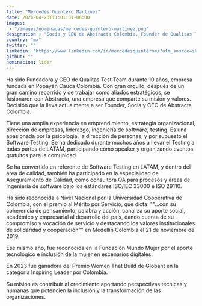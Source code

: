 ```yaml
---
title: "Mercedes Quintero Martinez"
date: 2024-04-23T11:01:31-06:00
images: 
 - "/images/nominadas/mercedes-quintero-martinez.png"
designation : "Socia y CEO de Abstracta Colombia. Founder de Qualitas Test Team"
country: "mx"
twitter: ""
linkedin: "https://www.linkedin.com/in/mercedesquinterom/?utm_source=share&utm_campaign=share_via&utm_content=profile&utm_medium=android_app "
github: ""
nominacion: lider
---
```


Ha sido Fundadora y CEO de Qualitas Test Team durante 10 años, empresa fundada en Popayán Cauca Colombia. Con gran orgullo, después de un gran camino recorrido y de trabajar como aliados estratégicos, se fusionaron con Abstracta, una empresa que comparte su misión y valores. Decisión que la lleva actualmente a ser Founder, Socia y CEO de Abstracta Colombia.

Tiene una amplia experiencia en emprendimiento, estrategia organizacional, dirección de empresas, liderazgo, ingeniería de software, testing. Es una apasionada por la psicología, la dirección de personas, y por supuesto el Software Testing. Se ha dedicado durante muchos años a llevar el Testing a todas partes de LATAM, participando como speaker y organizando eventos gratuitos para la comunidad.

Se ha convertido en referente de Software Testing en LATAM, y dentro del área de calidad, también ha participado en la especialidad de Aseguramiento de Calidad, como consultora QA para procesos y áreas de Ingeniería de software bajo los estándares ISO/IEC 33000 e ISO 29110. 

Ha sido reconocida a Nivel Nacional por la Universidad Cooperativa de Colombia, con el premio al Mérito por Servicio, que dicta: ""...con su coherencia de pensamiento, palabra y acción, canaliza su aporte social, académico y empresarial al desarrollo del país, dando cuenta de su compromiso y vocación de servicio y destacando los valores institucionales de solidaridad y cooperación"" en Medellín Colombia el 21 de noviembre de 2019. 

Ese mismo año, fue reconocida en la Fundación Mundo Mujer por el aporte tecnológico e inclusión de la mujer en escenarios digitales.

En 2023 fue ganadora del Premio Women That Build de Globant en la categoría Inspiring Leader por Colombia.

Su misión es contribuir al crecimiento aportando perspectivas técnicas y humanas que potencien la inclusión y la transformación de las organizaciones.

